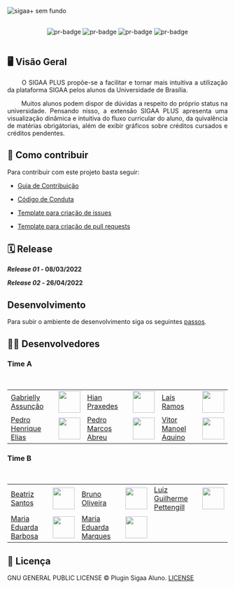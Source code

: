 
![sigaa+ sem fundo](https://user-images.githubusercontent.com/86726332/156260318-b0393815-e456-4ee2-8705-84849afe3094.png)

<br>
<div align="center">
  <img alt="pr-badge" src="https://img.shields.io/github/contributors/fga-eps-mds/2021.2-Sigaa-Plus"/>
  <img alt="pr-badge" src="https://img.shields.io/github/issues-closed/fga-eps-mds/Tema-02?color=sucess"/>
  <img alt="pr-badge" src="https://img.shields.io/github/issues-pr-closed/fga-eps-mds/Tema-02?color"/>
  <img alt="pr-badge" src="https://img.shields.io/github/repo-size/fga-eps-mds/Tema-02?color=sucess"/>
</div>
<br>

## 🖥️ Visão Geral

<p align="justify"> &emsp;&emsp;
  O SIGAA PLUS propõe-se a facilitar e tornar mais intuitiva a utilização da plataforma SIGAA pelos alunos da Universidade de Brasília. 
</p>
<p align="justify"> &emsp;&emsp;
  Muitos alunos podem dispor de dúvidas a respeito do próprio status na universidade. Pensando nisso, a extensão SIGAA PLUS apresenta uma visualização dinâmica e intuitiva do fluxo curricular do aluno, da quivalência de matérias obrigátorias, além de exibir gráficos sobre créditos cursados e créditos pendentes. 
</p>

## 🤝 Como contribuir

Para contribuir com este projeto basta seguir:

-  [Guia de Contribuição](https://github.com/fga-eps-mds/2021.2-Sigaa-Plus/blob/6bea446ee4be5e15a1c49b1af7f11c93baf0d92f/docs/CONTRIBUTING.md) 

-  [Código de Conduta](https://github.com/fga-eps-mds/2021.2-Sigaa-Plus/blob/6bea446ee4be5e15a1c49b1af7f11c93baf0d92f/CODE_OF_CONDUCT.md)

-  [Template para criação de issues](https://github.com/fga-eps-mds/2021.2-Sigaa-Plus/tree/main/.github/ISSUE_TEMPLATE)

-  [Template para criação de pull requests](https://github.com/fga-eps-mds/2021.2-Sigaa-Plus/blob/main/.github/pull_request_template.md)

## 🗓️ Release

<strong><i>Release 01</i> - 08/03/2022

<i>Release 02</i> - 26/04/2022 </strong>

## Desenvolvimento

Para subir o ambiente de desenvolvimento siga os seguintes [passos](https://github.com/fga-eps-mds/2021.2-Sigaa-Plus/wiki/Nosso-ambiente-de-desenvolvimento#necktie-ambiente-de-desenvolvimento).

## 🧑‍💻 Desenvolvedores
### Time A

<div id="div1">
<br>
<table>
     <tr>
     <td><a href="https://github.com/GabriellyAssuncao">Gabrielly Assunção</a></td>
        <td><a href="https://github.com/GabriellyAssuncao"><img src="https://avatars.githubusercontent.com/u/86726332?v=4" width="50px;"</a></td>
        <td><a href="https://github.com/HianPraxedes">Hian Praxedes</a></td>
        <td><a href="https://github.com/HianPraxedes"><img src="https://avatars.githubusercontent.com/u/78980856?v=4" width="50px;"</a></td><td><a href="https://github.com/laisramos123">Laís Ramos</a></td>
        <td><a href="https://github.com/laisramos123"><img src="https://avatars.githubusercontent.com/u/38669960?v=4" width="50px;"</a></td>
    </tr>
    <tr>
        <td><a href="https://github.com/Elios630">Pedro Henrique Elias</a></td>
        <td><a href="https://github.com/Elios630"><img src="https://avatars.githubusercontent.com/u/78980830?v=4" width="50px;"</a></td>
        <td><a href="https://github.com/ahbreu">Pedro Marcos Abreu</a></td>
        <td><a href="https://github.com/ahbreu"><img src="https://avatars.githubusercontent.com/u/56367128?v=4" width="50px;"</a></td>
        <td><a href="https://github.com/vitormanoel17">Vitor Manoel Aquino</a></td>
        <td><a href="https://github.com/vitormanoel17"><img src="https://avatars.githubusercontent.com/u/74791849?v=4" width="50px;"</a></td>
    </tr>
</table>
</div>

### Time B

<div id="div1">
<br>
<table>
     <tr>
        <td><a href="https://github.com/beatrizSO">Beatriz Santos</a></td>
        <td><a href="https://github.com/beatrizSO"><img src="https://avatars.githubusercontent.com/u/65085229?v=4" width="50px;"</a></td>
        <td><a href="https://github.com/eng-Bruno">Bruno Oliveira</a></td>
        <td><a href="https://github.com/eng-Bruno"><img src="https://avatars.githubusercontent.com/u/81006095?v=4" width="50px;"</a></td>
        <td><a href="https://github.com/LuizPettengill">Luiz Guilherme Pettengill</a></td>
        <td><a href="https://github.com/LuizPettengill"><img src="https://avatars.githubusercontent.com/u/44177946?v=4" width="50px;"</a></td>
    </tr>
    <tr>
        <td><a href="https://github.com/Madu01">Maria Eduarda Barbosa</a></td>
        <td><a href="https://github.com/Madu01"><img src="https://avatars.githubusercontent.com/u/64814266?v=4" width="50px;"</a></td>
        <td><a href="https://github.com/EduardaSMarques">Maria Eduarda Marques</a></td>
        <td><a href="https://github.com/EduardaSMarques"><img src="https://avatars.githubusercontent.com/u/79334692?v=4" width="50px;"</a></td>
        <td align="center"> </td>
        <td></td>
    </tr>
</table>
</div>

## 📄 Licença

GNU GENERAL PUBLIC LICENSE © Plugin Sigaa Aluno. [LICENSE](/LICENSE)
